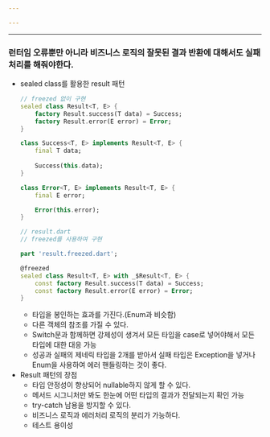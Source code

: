 ```yaml
---

---
```

---
### 런터임 오류뿐만 아니라 비즈니스 로직의 잘못된 결과 반환에 대해서도 실패 처리를 해줘야한다.
- sealed class를 활용한 result 패턴
	```dart
	// freezed 없이 구현
	sealed class Result<T, E> {
		factory Result.success(T data) = Success;
		factory Result.error(E error) = Error;
	}

	class Success<T, E> implements Result<T, E> {
		final T data;
		
		Success(this.data);
	}

	class Error<T, E> implements Result<T, E> {
		final E error;

		Error(this.error);
	}

	// result.dart
	// freezed를 사용하여 구현
	
	part 'result.freezed.dart';
	
	@freezed
	sealed class Result<T, E> with _$Result<T, E> {
		const factory Result.success(T data) = Success;
		const factory Result.error(E error) = Error;
	}
	```
	- 타입을 봉인하는 효과를 가진다.(Enum과 비슷함)
	- 다른 객체의 참조를 가질 수 있다.
	- Switch문과 함께하면 강제성이 생겨서 모든 타입을 case로 넣어야해서 모든 타입에 대한 대응 가능
	- 성공과 실패의 제네릭 타입을 2개를 받아서 실패 타입은 Exception을 넣거나 Enum을 사용하여 에러 핸들링하는 것이 좋다.
- Result 패턴의 장점 
	- 타입 안정성이 향상되어 nullable하지 않게 할 수 있다.
	- 메서드 시그니처만 봐도 한눈에 어떤 타입의 결과가 전달되는지 확인 가능
	- try-catch 남용을 방지할 수 있다.
	- 비즈니스 로직과 에러처리 로직의 분리가 가능하다.
	- 테스트 용이성